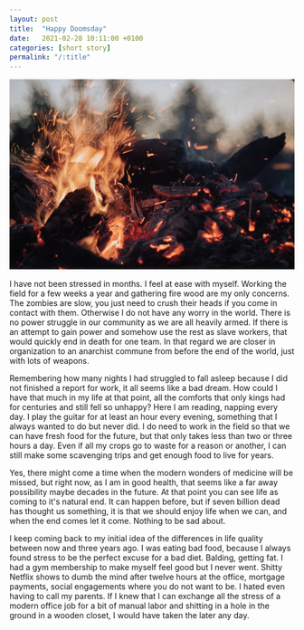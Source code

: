 ```yaml
---
layout: post
title:  "Happy Doomsday"
date:   2021-02-28 10:11:00 +0100
categories: [short story]
permalink: "/:title"
---
```


![Fire wood](assets/21_05-fire-wood.jpg)

I have not been stressed in months. I feel at ease with myself. Working the field for a few weeks a year and gathering fire wood are my only concerns. The zombies are slow, you just need to crush their heads if you come in contact with them. Otherwise I do not have any worry in the world. There is no power struggle in our community as we are all heavily armed. If there is an attempt to gain power and somehow use the rest as slave workers, that would quickly end in death for one team. In that regard we are closer in organization to an anarchist commune from before the end of the world, just with lots of weapons.

Remembering how many nights I had struggled to fall asleep because I did not finished a report for work, it all seems like a bad dream. How could I have that much in my life at that point, all the comforts that only kings had for centuries and still fell so unhappy? Here I am reading, napping every day. I play the guitar for at least an hour every evening, something that I always wanted to do but never did. I do need to work in the field so that we can have fresh food for the future, but that only takes less than two or three hours a day. Even if all my crops go to waste for a reason or another, I can still make some scavenging trips and get enough food to live for years.

Yes, there might come a time when the modern wonders of medicine will be missed, but right now, as I am in good health, that seems like a far away possibility maybe decades in the future. At that point you can see life as coming to it's natural end. It can happen before, but if seven billion dead has thought us something, it is that we should enjoy life when we can, and when the end comes let it come. Nothing to be sad about.

I keep coming back to my initial idea of the differences in life quality between now and three years ago. I was eating bad food, because I always found stress to be the perfect excuse for a bad diet. Balding, getting fat. I had a gym membership to make myself feel good but I never went. Shitty Netflix shows to dumb the mind after twelve hours at the office, mortgage payments, social engagements where you do not want to be. I hated even having to call my parents. If I knew that I can exchange all the stress of a modern office job for a bit of manual labor and shitting in a hole in the ground in a wooden closet, I would have taken the later any day.
